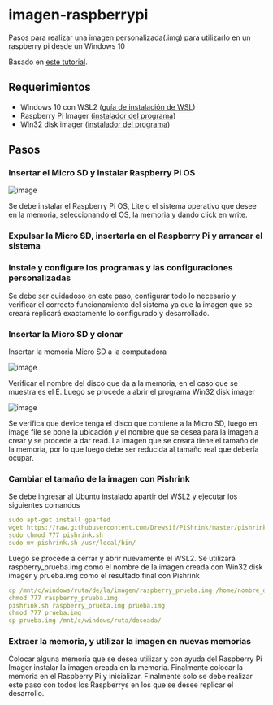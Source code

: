 # imagen-raspberrypi
Pasos para realizar una imagen personalizada(.img) para utilizarlo en un raspberry pi desde un Windows 10

Basado en [este tutorial][1].

## Requerimientos
- Windows 10 con WSL2 ([guía de instalación de WSL][2])
- Raspberry Pi Imager ([instalador del programa][4])
- Win32 disk imager ([instalador del programa][3])

## Pasos
### Insertar el Micro SD y instalar Raspberry Pi OS
![image](https://user-images.githubusercontent.com/28768405/123881689-e207e280-d90a-11eb-99ed-6960dfe24a69.png)

Se debe instalar el Raspberry Pi OS, Lite o el sistema operativo que desee en la memoria, seleccionando el OS, la memoria y dando click en write.

### Expulsar la Micro SD, insertarla en el Raspberry Pi y arrancar el sistema

### Instale y configure los programas y las configuraciones personalizadas

Se debe ser cuidadoso en este paso, configurar todo lo necesario y verificar el correcto funcionamiento del sistema ya que la imagen que se creará replicará exactamente lo configurado y desarrollado.

### Insertar la Micro SD y clonar

Insertar la memoria Micro SD a la computadora

![image](https://user-images.githubusercontent.com/28768405/123882738-0cf33600-d90d-11eb-9a6d-3059678f66da.png)

Verificar el nombre del disco que da a la memoria, en el caso que se muestra es el E. Luego se procede a abrir el programa Win32 disk imager

![image](https://user-images.githubusercontent.com/28768405/123882791-2ac09b00-d90d-11eb-9d4e-3f816289e97b.png)

Se verifica que device tenga el disco que contiene a la Micro SD, luego en image file se pone la ubicación y el nombre que se desea para la imagen a crear y se procede a dar read. La imagen que se creará tiene el tamaño de la memoria, por lo que luego debe ser reducida al tamaño real que debería ocupar. 

### Cambiar el tamaño de la imagen con Pishrink

Se debe ingresar al Ubuntu instalado apartir del WSL2 y ejecutar los siguientes comandos

``` yml
sudo apt-get install gparted
wget https://raw.githubusercontent.com/Drewsif/PiShrink/master/pishrink.sh
sudo chmod 777 pishrink.sh
sudo mv pishrink.sh /usr/local/bin/
```
Luego se procede a cerrar y abrir nuevamente el WSL2. Se utilizará raspberry_prueba.img como el nombre de la imagen creada con Win32 disk imager y prueba.img como el resultado final con Pishrink

``` yml
cp /mnt/c/windows/ruta/de/la/imagen/raspberry_prueba.img /home/nombre_del_usuario
chmod 777 raspberry_prueba.img
pishrink.sh raspberry_prueba.img prueba.img
chmod 777 prueba.img
cp prueba.img /mnt/c/windows/ruta/deseada/
```

### Extraer la memoria, y utilizar la imagen en nuevas memorias

Colocar alguna memoria que se desea utilizar y con ayuda del Raspberry Pi Imager instalar la imagen creada en la memoria. Finalmente colocar la memoria en el Raspberry Pi y inicializar. Finalmente solo se debe realizar este paso con todos los Raspberrys en los que se desee replicar el desarrollo.

<!-- Enlaces -->
[1]: https://www.youtube.com/watch?v=g0U7etKSkJ0
[2]: https://docs.microsoft.com/en-us/windows/wsl/install-win10
[3]: https://sourceforge.net/projects/win32diskimager/
[4]: https://www.raspberrypi.org/software/

